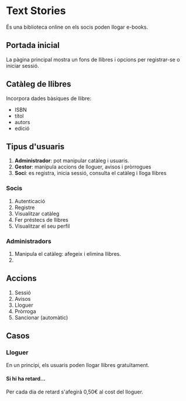 # Text Stories

És una biblioteca online on els socis poden llogar e-books.

## Portada inicial

La pàgina principal mostra un fons de llibres i opcions per registrar-se o iniciar sessió.

## Catàleg de llibres

Incorpora dades bàsiques de llibre:
- ISBN
- títol
- autors
- edició

## Tipus d'usuaris

1. **Administrador**: pot manipular catàleg i usuaris.
2. **Gestor**: manipula accions de lloguer, avisos i pròrrogues
3. **Soci**: es registra, inicia sessió, consulta el catàleg i lloga llibres

### Socis

1. Autenticació
2. Registre
3. Visualitzar catàleg
4. Fer préstecs de llibres
5. Visualitzar el seu perfil

### Administradors

1. Manipula el catàleg: afegeix i elimina llibres.
2. 

## Accions

1. Sessió
2. Avisos
3. Lloguer
4. Pròrroga
5. Sancionar (automàtic)

## Casos

### Lloguer

En un principi, els usuaris poden llogar llibres gratuïtament.

#### Si hi ha retard...
Per cada dia de retard s'afegirà 0,50€ al cost del lloguer.

